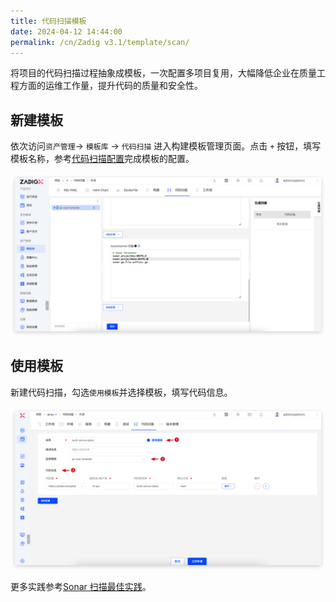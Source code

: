 ```yaml
---
title: 代码扫描模板
date: 2024-04-12 14:44:00
permalink: /cn/Zadig v3.1/template/scan/
---
```


将项目的代码扫描过程抽象成模板，一次配置多项目复用，大幅降低企业在质量工程方面的运维工作量，提升代码的质量和安全性。

## 新建模板

依次访问`资产管理`-> `模板库` -> `代码扫描` 进入构建模板管理页面。点击 `+` 按钮，填写模板名称，参考[代码扫描配置](/cn/Zadig%20v3.1/project/scan/)完成模板的配置。


![sonar-practice](../../../../_images/sonar_practice_12.png)

## 使用模板

新建代码扫描，勾选`使用模板`并选择模板，填写代码信息。

![sonar-practice](../../../../_images/sonar_practice_13.png)


更多实践参考[Sonar 扫描最佳实践](/cn/Zadig%20v3.1/sonar-scan/practice/)。